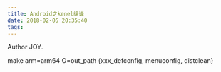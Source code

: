 ```yaml
---
title: Android之kenel编译
date: 2018-02-05 20:35:40
tags:
---
```

Author JOY.
<!-- excerpt -->

make arm=arm64 O=out_path {xxx_defconfig, menuconfig, distclean}
